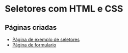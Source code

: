 # Seletores com HTML e CSS

## Páginas criadas

- [Página de exemplo de seletores](pagina1.html)
- [Página de formulario](formulario.html)
